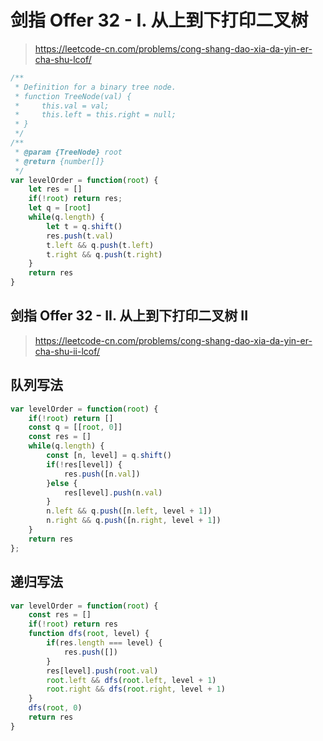 # 剑指 Offer 32 - I. 从上到下打印二叉树

> https://leetcode-cn.com/problems/cong-shang-dao-xia-da-yin-er-cha-shu-lcof/


```js
/**
 * Definition for a binary tree node.
 * function TreeNode(val) {
 *     this.val = val;
 *     this.left = this.right = null;
 * }
 */
/**
 * @param {TreeNode} root
 * @return {number[]}
 */
var levelOrder = function(root) {
    let res = []
    if(!root) return res;
    let q = [root]
    while(q.length) {
        let t = q.shift()
        res.push(t.val)
        t.left && q.push(t.left)
        t.right && q.push(t.right)
    }
    return res
}
```

## 剑指 Offer 32 - II. 从上到下打印二叉树 II

> https://leetcode-cn.com/problems/cong-shang-dao-xia-da-yin-er-cha-shu-ii-lcof/
## 队列写法
```js
var levelOrder = function(root) {
    if(!root) return []
    const q = [[root, 0]]
    const res = []
    while(q.length) {
        const [n, level] = q.shift()
        if(!res[level]) {
            res.push([n.val])
        }else {
            res[level].push(n.val)
        }
        n.left && q.push([n.left, level + 1])
        n.right && q.push([n.right, level + 1])
    }
    return res
};
```

## 递归写法

```js
var levelOrder = function(root) {
    const res = []
    if(!root) return res
    function dfs(root, level) {
        if(res.length === level) {
            res.push([])
        }
        res[level].push(root.val)
        root.left && dfs(root.left, level + 1)
        root.right && dfs(root.right, level + 1)
    }
    dfs(root, 0)
    return res
}
```